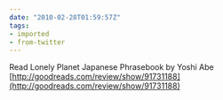 ```yaml
---
date: "2010-02-28T01:59:57Z"
tags:
- imported
- from-twitter
---
```

Read Lonely Planet Japanese Phrasebook by Yoshi Abe [http://goodreads.com/review/show/91731188](http://goodreads.com/review/show/91731188)

